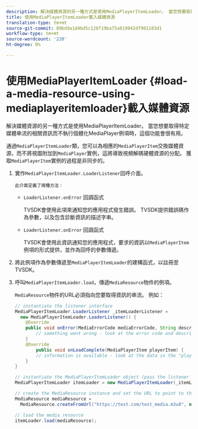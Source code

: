```yaml
---
description: 解決媒體資源的另一種方式是使用MediaPlayerItemLoader。 當您想要取得特定媒體串流的相關資訊而不執行個體化MediaPlayer例項時，這個功能會很有用。
title: 使用MediaPlayerItemLoader載入媒體資源
translation-type: tm+mt
source-git-commit: 89bdda1d4bd5c126f19ba75a819942df901183d1
workflow-type: tm+mt
source-wordcount: '220'
ht-degree: 0%

---
```



# 使用MediaPlayerItemLoader {#load-a-media-resource-using-mediaplayeritemloader}載入媒體資源

解決媒體資源的另一種方式是使用MediaPlayerItemLoader。 當您想要取得特定媒體串流的相關資訊而不執行個體化MediaPlayer例項時，這個功能會很有用。

通過`MediaPlayerItemLoader`類，您可以為相應的`MediaPlayerItem`交換媒體資源，而不將視圖附加到`MediaPlayer`實例，這將導致視頻解碼硬體資源的分配。 獲取`MediaPlayerItem`實例的過程是非同步的。

1. 實作`MediaPlayerItemLoader.LoaderListener`回呼介面。

       此介面定義了兩種方法：
   
   * `LoaderListener.onError` 回調函式

      TVSDK會使用此項來通知您的應用程式發生錯誤。 TVSDK提供錯誤碼作為參數，以及包含診斷資訊的描述字串。

   * `LoaderListener.onError` 回調函式

      TVSDK會使用此資訊通知您的應用程式，要求的資訊以`MediaPlayerItem`例項的形式提供，並作為回呼的參數傳遞。

1. 將此例項作為參數傳遞至`MediaPlayerItemLoader`的建構函式，以註冊至TVSDK。
1. 呼叫`MediaPlayerItemLoader.load`，傳遞`MediaResource`物件的例項。

   `MediaResource`物件的URL必須指向您要取得資訊的串流。 例如：

   ```java
   // instantiate the listener interface 
   MediaPlayerItemLoader.LoaderListener _itemLoaderListener = 
     new MediaPlayerItemLoader.LoaderListener() { 
       @Override 
       public void onError(MediaErrorCode mediaErrorCode, String description) { 
           // something went wrong - look at the error code and description 
       } 
       @Override 
           public void onLoadComplete(MediaPlayerItem playerItem) { 
           // information is available - look at the data in the "playerItem" object 
       } 
   } 
   
   // instantiate the MediaPlayerItemLoader object (pass the listener as parameter) 
   MediaPlayerItemLoader itemLoader = new MediaPlayerItemLoader(_itemLoaderListener); 
   
   // create the MediaResource instance and set the URL to point to the actual media stream 
   MediaResource mediaResource =  
     MediaResource.createFromUrl("https://test.com/test_media.m3u8", null); 
   
   // load the media resource 
   itemLoader.load(mediaResource); 
   ```

